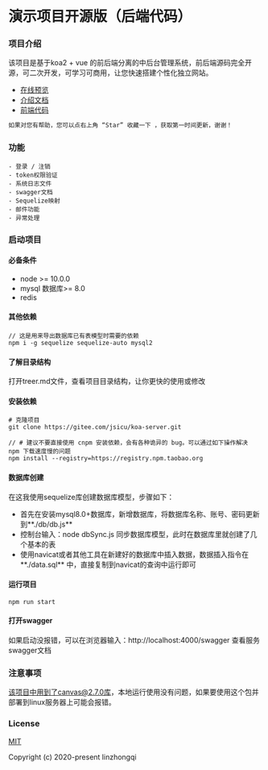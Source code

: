 # 演示项目开源版（后端代码）

### 项目介绍

该项目是基于koa2 + vue 的前后端分离的中后台管理系统，前后端源码完全开源，可二次开发，可学习可商用，让您快速搭建个性化独立网站。

- [在线预览](http://demo.udoudou.cn/#/login?redirect=%2F)
- [介绍文档](https://blog.csdn.net/qq_38734862/category_10091564.html?spm=1001.2014.3001.5482)
- [前端代码](https://gitee.com/jsicu/vue-client)

```markdown
如果对您有帮助，您可以点右上角 “Star” 收藏一下 ，获取第一时间更新，谢谢！
```



### 功能

```
- 登录 / 注销
- token权限验证
- 系统日志文件
- swagger文档
- Sequelize映射
- 邮件功能
- 异常处理
```



### 启动项目

#### 必备条件

- node >= 10.0.0
-  mysql 数据库>= 8.0
-  redis



#### 其他依赖

```shell
// 这是用来导出数据库已有表模型时需要的依赖
npm i -g sequelize sequelize-auto mysql2
```



#### 了解目录结构

打开treer.md文件，查看项目目录结构，让你更快的使用或修改



#### 安装依赖

```shell
# 克隆项目
git clone https://gitee.com/jsicu/koa-server.git

// # 建议不要直接使用 cnpm 安装依赖，会有各种诡异的 bug。可以通过如下操作解决 npm 下载速度慢的问题
npm install --registry=https://registry.npm.taobao.org
```



#### 数据库创建

在这我使用sequelize库创建数据库模型，步骤如下：

- 首先在安装mysql8.0+数据库，新增数据库，将数据库名称、账号、密码更新到**./db/db.js**
- 控制台输入：node dbSync.js 同步数据库模型，此时在数据库里就创建了几个基本的表
- 使用navicat或者其他工具在新建好的数据库中插入数据，数据插入指令在**./data.sql** 中，直接复制到navicat的查询中运行即可



#### 运行项目

```shell
npm run start
```



#### 打开swagger

如果启动没报错，可以在浏览器输入：http://localhost:4000/swagger 查看服务swagger文档



### 注意事项

该项目中用到了canvas@2.7.0库，本地运行使用没有问题，如果要使用这个包并部署到linux服务器上可能会报错。



### License

[MIT](https://github.com/PanJiaChen/vue-element-admin/blob/master/LICENSE)

Copyright (c) 2020-present linzhongqi






